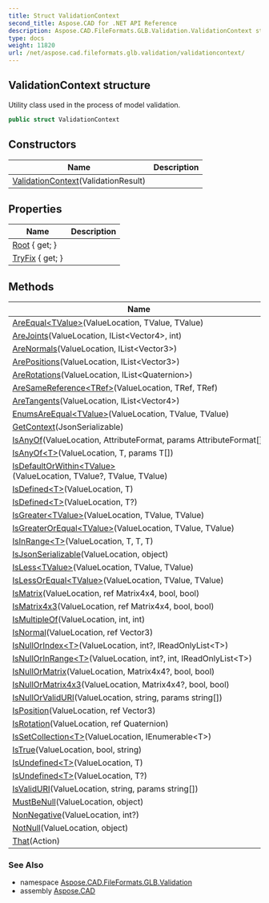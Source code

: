 ```yaml
---
title: Struct ValidationContext
second_title: Aspose.CAD for .NET API Reference
description: Aspose.CAD.FileFormats.GLB.Validation.ValidationContext struct. Utility class used in the process of model validation
type: docs
weight: 11820
url: /net/aspose.cad.fileformats.glb.validation/validationcontext/
---
```

## ValidationContext structure

Utility class used in the process of model validation.

```csharp
public struct ValidationContext
```

## Constructors

| Name | Description |
| --- | --- |
| [ValidationContext](validationcontext/)(ValidationResult) |  |

## Properties

| Name | Description |
| --- | --- |
| [Root](../../aspose.cad.fileformats.glb.validation/validationcontext/root/) { get; } |  |
| [TryFix](../../aspose.cad.fileformats.glb.validation/validationcontext/tryfix/) { get; } |  |

## Methods

| Name | Description |
| --- | --- |
| [AreEqual&lt;TValue&gt;](../../aspose.cad.fileformats.glb.validation/validationcontext/areequal/)(ValueLocation, TValue, TValue) |  |
| [AreJoints](../../aspose.cad.fileformats.glb.validation/validationcontext/arejoints/)(ValueLocation, IList&lt;Vector4&gt;, int) |  |
| [AreNormals](../../aspose.cad.fileformats.glb.validation/validationcontext/arenormals/)(ValueLocation, IList&lt;Vector3&gt;) |  |
| [ArePositions](../../aspose.cad.fileformats.glb.validation/validationcontext/arepositions/)(ValueLocation, IList&lt;Vector3&gt;) |  |
| [AreRotations](../../aspose.cad.fileformats.glb.validation/validationcontext/arerotations/)(ValueLocation, IList&lt;Quaternion&gt;) |  |
| [AreSameReference&lt;TRef&gt;](../../aspose.cad.fileformats.glb.validation/validationcontext/aresamereference/)(ValueLocation, TRef, TRef) |  |
| [AreTangents](../../aspose.cad.fileformats.glb.validation/validationcontext/aretangents/)(ValueLocation, IList&lt;Vector4&gt;) |  |
| [EnumsAreEqual&lt;TValue&gt;](../../aspose.cad.fileformats.glb.validation/validationcontext/enumsareequal/)(ValueLocation, TValue, TValue) |  |
| [GetContext](../../aspose.cad.fileformats.glb.validation/validationcontext/getcontext/)(JsonSerializable) |  |
| [IsAnyOf](../../aspose.cad.fileformats.glb.validation/validationcontext/isanyof/#isanyof)(ValueLocation, AttributeFormat, params AttributeFormat[]) |  |
| [IsAnyOf&lt;T&gt;](../../aspose.cad.fileformats.glb.validation/validationcontext/isanyof/#isanyof_1)(ValueLocation, T, params T[]) |  |
| [IsDefaultOrWithin&lt;TValue&gt;](../../aspose.cad.fileformats.glb.validation/validationcontext/isdefaultorwithin/)(ValueLocation, TValue?, TValue, TValue) |  |
| [IsDefined&lt;T&gt;](../../aspose.cad.fileformats.glb.validation/validationcontext/isdefined/#isdefined_1)(ValueLocation, T) |  |
| [IsDefined&lt;T&gt;](../../aspose.cad.fileformats.glb.validation/validationcontext/isdefined/#isdefined)(ValueLocation, T?) |  |
| [IsGreater&lt;TValue&gt;](../../aspose.cad.fileformats.glb.validation/validationcontext/isgreater/)(ValueLocation, TValue, TValue) |  |
| [IsGreaterOrEqual&lt;TValue&gt;](../../aspose.cad.fileformats.glb.validation/validationcontext/isgreaterorequal/)(ValueLocation, TValue, TValue) |  |
| [IsInRange&lt;T&gt;](../../aspose.cad.fileformats.glb.validation/validationcontext/isinrange/)(ValueLocation, T, T, T) |  |
| [IsJsonSerializable](../../aspose.cad.fileformats.glb.validation/validationcontext/isjsonserializable/)(ValueLocation, object) |  |
| [IsLess&lt;TValue&gt;](../../aspose.cad.fileformats.glb.validation/validationcontext/isless/)(ValueLocation, TValue, TValue) |  |
| [IsLessOrEqual&lt;TValue&gt;](../../aspose.cad.fileformats.glb.validation/validationcontext/islessorequal/)(ValueLocation, TValue, TValue) |  |
| [IsMatrix](../../aspose.cad.fileformats.glb.validation/validationcontext/ismatrix/)(ValueLocation, ref Matrix4x4, bool, bool) |  |
| [IsMatrix4x3](../../aspose.cad.fileformats.glb.validation/validationcontext/ismatrix4x3/)(ValueLocation, ref Matrix4x4, bool, bool) |  |
| [IsMultipleOf](../../aspose.cad.fileformats.glb.validation/validationcontext/ismultipleof/)(ValueLocation, int, int) |  |
| [IsNormal](../../aspose.cad.fileformats.glb.validation/validationcontext/isnormal/)(ValueLocation, ref Vector3) |  |
| [IsNullOrIndex&lt;T&gt;](../../aspose.cad.fileformats.glb.validation/validationcontext/isnullorindex/)(ValueLocation, int?, IReadOnlyList&lt;T&gt;) |  |
| [IsNullOrInRange&lt;T&gt;](../../aspose.cad.fileformats.glb.validation/validationcontext/isnullorinrange/)(ValueLocation, int?, int, IReadOnlyList&lt;T&gt;) |  |
| [IsNullOrMatrix](../../aspose.cad.fileformats.glb.validation/validationcontext/isnullormatrix/)(ValueLocation, Matrix4x4?, bool, bool) |  |
| [IsNullOrMatrix4x3](../../aspose.cad.fileformats.glb.validation/validationcontext/isnullormatrix4x3/)(ValueLocation, Matrix4x4?, bool, bool) |  |
| [IsNullOrValidURI](../../aspose.cad.fileformats.glb.validation/validationcontext/isnullorvaliduri/)(ValueLocation, string, params string[]) |  |
| [IsPosition](../../aspose.cad.fileformats.glb.validation/validationcontext/isposition/)(ValueLocation, ref Vector3) |  |
| [IsRotation](../../aspose.cad.fileformats.glb.validation/validationcontext/isrotation/)(ValueLocation, ref Quaternion) |  |
| [IsSetCollection&lt;T&gt;](../../aspose.cad.fileformats.glb.validation/validationcontext/issetcollection/)(ValueLocation, IEnumerable&lt;T&gt;) |  |
| [IsTrue](../../aspose.cad.fileformats.glb.validation/validationcontext/istrue/)(ValueLocation, bool, string) |  |
| [IsUndefined&lt;T&gt;](../../aspose.cad.fileformats.glb.validation/validationcontext/isundefined/#isundefined_1)(ValueLocation, T) |  |
| [IsUndefined&lt;T&gt;](../../aspose.cad.fileformats.glb.validation/validationcontext/isundefined/#isundefined)(ValueLocation, T?) |  |
| [IsValidURI](../../aspose.cad.fileformats.glb.validation/validationcontext/isvaliduri/)(ValueLocation, string, params string[]) |  |
| [MustBeNull](../../aspose.cad.fileformats.glb.validation/validationcontext/mustbenull/)(ValueLocation, object) |  |
| [NonNegative](../../aspose.cad.fileformats.glb.validation/validationcontext/nonnegative/)(ValueLocation, int?) |  |
| [NotNull](../../aspose.cad.fileformats.glb.validation/validationcontext/notnull/)(ValueLocation, object) |  |
| [That](../../aspose.cad.fileformats.glb.validation/validationcontext/that/)(Action) |  |

### See Also

* namespace [Aspose.CAD.FileFormats.GLB.Validation](../../aspose.cad.fileformats.glb.validation/)
* assembly [Aspose.CAD](../../)


